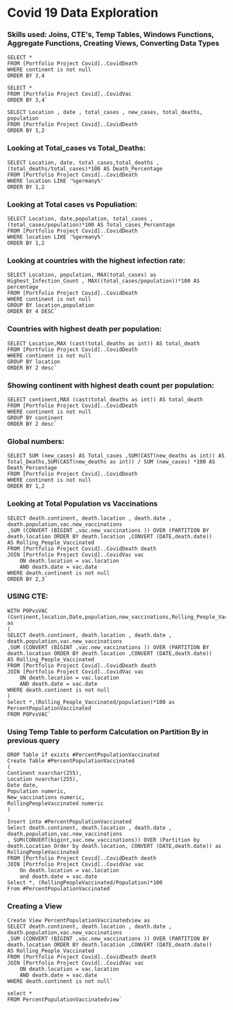 

# Covid 19 Data Exploration 
### Skills used: Joins, CTE's, Temp Tables, Windows Functions, Aggregate Functions, Creating Views, Converting Data Types


	SELECT *
	FROM [Portfolio Project Covid]..CovidDeath
	WHERE continent is not null
	ORDER BY 3,4

	SELECT *
	FROM [Portfolio Project Covid]..CovidVac
	ORDER BY 3,4`

	SELECT Location , date , total_cases , new_cases, total_deaths, population
	FROM [Portfolio Project Covid]..CovidDeath
	ORDER BY 1,2


### Looking at Total_cases vs Total_Deaths:

	SELECT Location, date, total_cases,total_deaths , (total_deaths/total_cases)*100 AS Death_Percentage
	FROM [Portfolio Project Covid]..CovidDeath
	WHERE location LIKE '%germany%'
	ORDER BY 1,2

### Looking at Total cases vs Populiation:

	SELECT Location, date,population, total_cases , (total_cases/population)*100 AS Total_cases_Percentage
	FROM [Portfolio Project Covid]..CovidDeath
	WHERE location LIKE '%germany%'
	ORDER BY 1,2

### Looking at countries with the highest infection rate:

	SELECT Location, population, MAX(total_cases) as Highest_Infection_Count , MAX((total_cases/population))*100 AS percentage_
	FROM [Portfolio Project Covid]..CovidDeath
	WHERE continent is not null
	GROUP BY location,population
	ORDER BY 4 DESC`

### Countries with highest death per population:

	SELECT Location,MAX (cast(total_deaths as int)) AS total_death
	FROM [Portfolio Project Covid]..CovidDeath
	WHERE continent is not null
	GROUP BY location
	ORDER BY 2 desc`

### Showing continent with highest death count per population:

	SELECT continent,MAX (cast(total_deaths as int)) AS total_death
	FROM [Portfolio Project Covid]..CovidDeath
	WHERE continent is not null
	GROUP BY continent
	ORDER BY 2 desc`

### Global numbers:

	SELECT SUM (new_cases) AS Total_cases ,SUM(CAST(new_deaths as int)) AS Total_Deaths,SUM(CAST(new_deaths as int)) / SUM (new_cases) *100 AS Death_Percentage
	FROM [Portfolio Project Covid]..CovidDeath
	WHERE continent is not null
	ORDER BY 1,2

### Looking at Total Population vs Vaccinations

	SELECT death.continent, death.location , death.date , death.population,vac.new_vaccinations
	,SUM (CONVERT (BIGINT ,vac.new_vaccinations )) OVER (PARTITION BY death.location ORDER BY death.location ,CONVERT (DATE,death.date)) 
	AS Rolling_People_Vaccinated
	FROM [Portfolio Project Covid]..CovidDeath death
	JOIN [Portfolio Project Covid]..CovidVac vac
		ON death.location = vac.location
		AND death.date = vac.date
	WHERE death.continent is not null
	ORDER BY 2,3`


### USING CTE:
	WITH POPvsVAC (Continent,location,Date,population,new_vaccinations,Rolling_People_Vaccinated)
	as 
	(
	SELECT death.continent, death.location , death.date , death.population,vac.new_vaccinations
	,SUM (CONVERT (BIGINT ,vac.new_vaccinations )) OVER (PARTITION BY death.location ORDER BY death.location ,CONVERT (DATE,death.date)) 
	AS Rolling_People_Vaccinated
	FROM [Portfolio Project Covid]..CovidDeath death
	JOIN [Portfolio Project Covid]..CovidVac vac
		ON death.location = vac.location
		AND death.date = vac.date
	WHERE death.continent is not null
	)
	Select *,(Rolling_People_Vaccinated/population)*100 as PercentPopulationVaccinated
	FROM POPvsVAC`



### Using Temp Table to perform Calculation on Partition By in previous query

	DROP Table if exists #PercentPopulationVaccinated
	Create Table #PercentPopulationVaccinated
	(
	Continent nvarchar(255),
	Location nvarchar(255),
	Date date,
	Population numeric,
	New_vaccinations numeric,
	RollingPeopleVaccinated numeric
	)

	Insert into #PercentPopulationVaccinated
	Select death.continent, death.location , death.date , death.population,vac.new_vaccinations
	, SUM(CONVERT(bigint,vac.new_vaccinations)) OVER (Partition by death.Location Order by death.location, CONVERT (DATE,death.date)) as RollingPeopleVaccinated
	FROM [Portfolio Project Covid]..CovidDeath death
	JOIN [Portfolio Project Covid]..CovidVac vac
		On death.location = vac.location
		and death.date = vac.date
	Select *, (RollingPeopleVaccinated/Population)*100
	From #PercentPopulationVaccinated`


### Creating a View

	Create View PercentPopulationVaccinatedview as 
	SELECT death.continent, death.location , death.date , death.population,vac.new_vaccinations
	,SUM (CONVERT (BIGINT ,vac.new_vaccinations )) OVER (PARTITION BY death.location ORDER BY death.location ,CONVERT (DATE,death.date)) 
	AS Rolling_People_Vaccinated
	FROM [Portfolio Project Covid]..CovidDeath death
	JOIN [Portfolio Project Covid]..CovidVac vac
		ON death.location = vac.location
		AND death.date = vac.date
	WHERE death.continent is not null`

	select *
	FROM PercentPopulationVaccinatedview`
